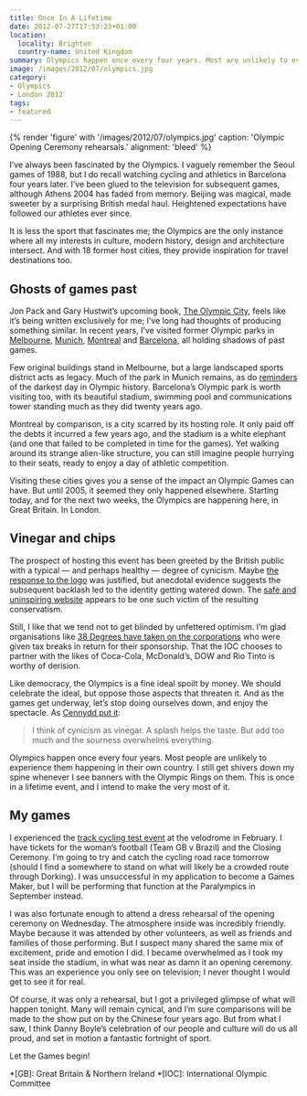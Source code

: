 ```yaml
---
title: Once In A Lifetime
date: 2012-07-27T17:53:23+01:00
location:
  locality: Brighton
  country-name: United Kingdom
summary: Olympics happen once every four years. Most are unlikely to ever experience them in their own country. I get shivers whenever I see banners with the Olympic Rings on them. This is once in a lifetime event, and I intend to make the very most of it.
image: /images/2012/07/olympics.jpg
category:
- Olympics
- London 2012
tags:
- featured
---
```

{% render 'figure' with '/images/2012/07/olympics.jpg'
  caption: 'Olympic Opening Ceremony rehearsals.'
  alignment: 'bleed'
%}

I’ve always been fascinated by the Olympics. I vaguely remember the Seoul games of 1988, but I do recall watching cycling and athletics in Barcelona four years later. I’ve been glued to the television for subsequent games, although Athens 2004 has faded from memory. Beijing was magical, made sweeter by a surprising British medal haul. Heightened expectations have followed our athletes ever since.

It is less the sport that fascinates me; the Olympics are the only instance where all my interests in culture, modern history, design and architecture intersect. And with 18 former host cities, they provide inspiration for travel destinations too.

## Ghosts of games past

Jon Pack and Gary Hustwit’s upcoming book, [The Olympic City][1], feels like it’s being written exclusively for me; I’ve long had thoughts of producing something similar. In recent years, I’ve visited former Olympic parks in [Melbourne][2], [Munich][3], [Montreal][4] and [Barcelona][5], all holding shadows of past games.

Few original buildings stand in Melbourne, but a large landscaped sports district acts as legacy. Much of the park in Munich remains, as do [reminders][6] of the darkest day in Olympic history. Barcelona’s Olympic park is worth visiting too, with its beautiful stadium, swimming pool and communications tower standing much as they did twenty years ago.

Montreal by comparison, is a city scarred by its hosting role. It only paid off the debts it incurred a few years ago, and the stadium is a white elephant (and one that failed to be completed in time for the games). Yet walking around its strange alien-like structure, you can still imagine people hurrying to their seats, ready to enjoy a day of athletic competition.

Visiting these cities gives you a sense of the impact an Olympic Games can have. But until 2005, it seemed they only happened elsewhere. Starting today, and for the next two weeks, the Olympics are happening here, in Great Britain. In London.

## Vinegar and chips

The prospect of hosting this event has been greeted by the British public with a typical — and perhaps healthy — degree of cynicism. Maybe [the response to the logo][7] was justified, but anecdotal evidence suggests the subsequent backlash led to the identity getting watered down. The [safe and uninspiring website][8] appears to be one such victim of the resulting conservatism.

Still, I like that we tend not to get blinded by unfettered optimism. I’m glad organisations like [38 Degrees have taken on the corporations][9] who were given tax breaks in return for their sponsorship. That the IOC chooses to partner with the likes of Coca-Cola, McDonald’s, DOW and Rio Tinto is worthy of derision.

Like democracy, the Olympics is a fine ideal spoilt by money. We should celebrate the ideal, but oppose those aspects that threaten it. And as the games get underway, let’s stop doing ourselves down, and enjoy the spectacle. As [Cennydd put it][10]:

> I think of cynicism as vinegar. A splash helps the taste. But add too much and the sourness overwhelms everything.

Olympics happen once every four years. Most people are unlikely to experience them happening in their own country. I still get shivers down my spine whenever I see banners with the Olympic Rings on them. This is once in a lifetime event, and I intend to make the very most of it.

## My games

I experienced the [track cycling test event][11] at the velodrome in February. I have tickets for the woman’s football (Team GB v Brazil) and the Closing Ceremony. I’m going to try and catch the cycling road race tomorrow (should I find a somewhere to stand on what will likely be a crowded route through Dorking). I was unsuccessful in my application to become a Games Maker, but I will be performing that function at the Paralympics in September instead.

I was also fortunate enough to attend a dress rehearsal of the opening ceremony on Wednesday. The atmosphere inside was incredibly friendly. Maybe because it was attended by other volunteers, as well as friends and families of those performing. But I suspect many shared the same mix of excitement, pride and emotion I did. I became overwhelmed as I took my seat inside the stadium, in what was near as damn it an opening ceremony. This was an experience you only see on television; I never thought I would get to see it for real.

Of course, it was only a rehearsal, but I got a privileged glimpse of what will happen tonight. Many will remain cynical, and I’m sure comparisons will be made to the show put on by the Chinese four years ago. But from what I saw, I think Danny Boyle’s celebration of our people and culture will do us all proud, and set in motion a fantastic fortnight of sport.

Let the Games begin!

[1]: http://www.kickstarter.com/projects/586262941/the-olympic-city
[2]: https://www.flickr.com/photos/paulrobertlloyd/4396745110/in/set-72157623529309034/
[3]: https://www.flickr.com/photos/paulrobertlloyd/4164172082/in/set-72157622824259243/
[4]: https://www.flickr.com/photos/paulrobertlloyd/sets/72157622791651012/
[5]: https://www.flickr.com/photos/paulrobertlloyd/4167991288/in/set-72157622957277984/
[6]: https://www.flickr.com/photos/paulrobertlloyd/4164185532/in/set-72157622824259243/
[7]: http://lloydyweb.paulrobertlloyd.com/blog/2007/06/2012_and_all_that
[8]: /2012/05/inspiring_nobody
[9]: http://blog.38degrees.org.uk/2012/07/26/hurray-now-what-next/
[10]: https://twitter.com/cennydd/status/227862829343059969
[11]: https://www.flickr.com/photos/paulrobertlloyd/sets/72157629410345785/

*[GB]: Great Britain & Northern Ireland
*[IOC]: International Olympic Committee
